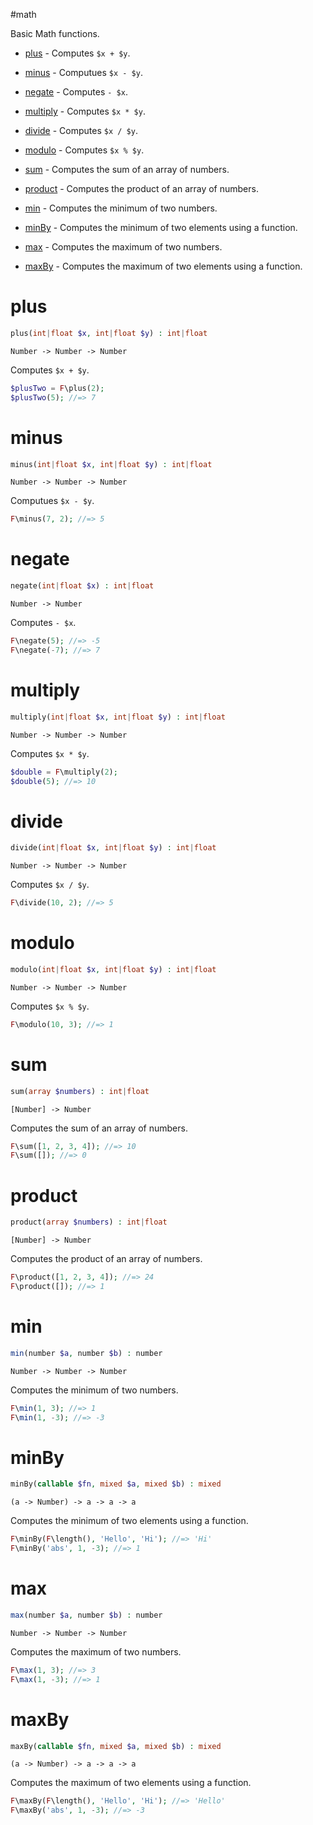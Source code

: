 #math

Basic Math functions.

- [plus](#plus) - Computes `$x + $y`.

- [minus](#minus) - Computues `$x - $y`.

- [negate](#negate) - Computes `- $x`.

- [multiply](#multiply) - Computes `$x * $y`.

- [divide](#divide) - Computes `$x / $y`.

- [modulo](#modulo) - Computes `$x % $y`.

- [sum](#sum) - Computes the sum of an array of numbers.

- [product](#product) - Computes the product of an array of numbers.

- [min](#min) - Computes the minimum of two numbers.

- [minBy](#minby) - Computes the minimum of two elements using a function.

- [max](#max) - Computes the maximum of two numbers.

- [maxBy](#maxby) - Computes the maximum of two elements using a function.

# plus

```php
plus(int|float $x, int|float $y) : int|float
```

```
Number -> Number -> Number
```

Computes `$x + $y`.

```php
$plusTwo = F\plus(2);
$plusTwo(5); //=> 7
```

# minus

```php
minus(int|float $x, int|float $y) : int|float
```

```
Number -> Number -> Number
```

Computues `$x - $y`.

```php
F\minus(7, 2); //=> 5
```

# negate

```php
negate(int|float $x) : int|float
```

```
Number -> Number
```

Computes `- $x`.

```php
F\negate(5); //=> -5
F\negate(-7); //=> 7
```

# multiply

```php
multiply(int|float $x, int|float $y) : int|float
```

```
Number -> Number -> Number
```

Computes `$x * $y`.

```php
$double = F\multiply(2);
$double(5); //=> 10
```

# divide

```php
divide(int|float $x, int|float $y) : int|float
```

```
Number -> Number -> Number
```

Computes `$x / $y`.

```php
F\divide(10, 2); //=> 5
```

# modulo

```php
modulo(int|float $x, int|float $y) : int|float
```

```
Number -> Number -> Number
```

Computes `$x % $y`.

```php
F\modulo(10, 3); //=> 1
```

# sum

```php
sum(array $numbers) : int|float
```

```
[Number] -> Number
```

Computes the sum of an array of numbers.

```php
F\sum([1, 2, 3, 4]); //=> 10
F\sum([]); //=> 0
```

# product

```php
product(array $numbers) : int|float
```

```
[Number] -> Number
```

Computes the product of an array of numbers.

```php
F\product([1, 2, 3, 4]); //=> 24
F\product([]); //=> 1
```

# min

```php
min(number $a, number $b) : number
```

```
Number -> Number -> Number
```

Computes the minimum of two numbers.

```php
F\min(1, 3); //=> 1
F\min(1, -3); //=> -3
```

# minBy

```php
minBy(callable $fn, mixed $a, mixed $b) : mixed
```

```
(a -> Number) -> a -> a -> a
```

Computes the minimum of two elements using a function.

```php
F\minBy(F\length(), 'Hello', 'Hi'); //=> 'Hi'
F\minBy('abs', 1, -3); //=> 1
```

# max

```php
max(number $a, number $b) : number
```

```
Number -> Number -> Number
```

Computes the maximum of two numbers.

```php
F\max(1, 3); //=> 3
F\max(1, -3); //=> 1
```

# maxBy

```php
maxBy(callable $fn, mixed $a, mixed $b) : mixed
```

```
(a -> Number) -> a -> a -> a
```

Computes the maximum of two elements using a function.

```php
F\maxBy(F\length(), 'Hello', 'Hi'); //=> 'Hello'
F\maxBy('abs', 1, -3); //=> -3
```

